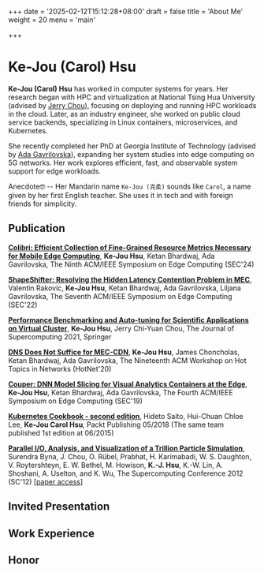 +++
date = '2025-02-12T15:12:28+08:00'
draft = false
title = 'About Me'
weight = 20
menu = 'main'

+++

# Ke-Jou (Carol) Hsu

**Ke-Jou (Carol) Hsu** has worked in computer systems for years. 
Her research began with HPC and virtualization at National Tsing Hua University (advised by [Jerry Chou](https://lsalab.cs.nthu.edu.tw/member/advisor)), 
focusing on deploying and running HPC workloads in the cloud. 
Later, as an industry engineer, she worked on public cloud service backends, 
specializing in Linux containers, microservices, and Kubernetes.

She recently completed her PhD at Georgia Institute of Technology (advised by [Ada Gavrilovska](https://sites.cc.gatech.edu/home/ada/)), 
expanding her system studies into edge computing on 5G networks. 
Her work explores efficient, fast, and observable system support for edge workloads.

Anecdote🤓 -- Her Mandarin name ```Ke-Jou (克柔)``` sounds like ```Carol```, 
a name given by her first English teacher. She uses it in tech and with foreign friends for simplicity.


## Publication

[**Colibri: Efficient Collection of Fine-Grained Resource Metrics Necessary for Mobile Edge Computing**](https://doi.org/10.1109/SEC62691.2024.00011), **Ke-Jou Hsu**, Ketan Bhardwaj, Ada Gavrilovska, The Ninth ACM/IEEE Symposium on Edge Computing (SEC'24)

[**ShapeShifter: Resolving the Hidden Latency Contention Problem in MEC**](https://doi.org/10.1109/SEC54971.2022.00026), 
Valentin Rakovic, **Ke-Jou Hsu**, Ketan Bhardwaj, Ada Gavrilovska, Liljana Gavrilovska,
The Seventh ACM/IEEE Symposium on Edge Computing (SEC'22)

[**Performance Benchmarking and Auto-tuning for Scientific Applications on Virtual Cluster**](https://doi.org/10.1007/s11227-021-04103-w),
**Ke-Jou Hsu**, Jerry Chi-Yuan Chou,
The Journal of Supercomputing 2021, Springer

[**DNS Does Not Suffice for MEC-CDN**](https://dl.acm.org/doi/10.1145/3422604.3425931),
**Ke-Jou Hsu**, James Choncholas, Ketan Bhardwaj, Ada Gavrilovska,
The Nineteenth ACM Workshop on Hot Topics in Networks (HotNet'20)

[**Couper: DNN Model Slicing for Visual Analytics Containers at the Edge**](https://dl.acm.org/doi/10.1145/3318216.3363309),
**Ke-Jou Hsu**, Ketan Bhardwaj, Ada Gavrilovska,
The Fourth ACM/IEEE Symposium on Edge Computing (SEC'19)

[**Kubernetes Cookbook - second edition**](https://www.packtpub.com/en-us/product/kubernetes-cookbook-9781788836876),
Hideto Saito, Hui-Chuan Chloe Lee, **Ke-Jou Carol Hsu**,
Packt Publishing 05/2018 (The same team published 1st edition at 06/2015)

[**Parallel I/O, Analysis, and Visualization of a Trillion Particle Simulation**](https://doi.org/10.1109/SC.2012.92),
Surendra Byna, J. Chou, O. Rübel, Prabhat, H. Karimabadi, W. S. Daughton, V. Roytershteyn, E. W. Bethel,
M. Howison, **K.-J. Hsu**, K.-W. Lin, A. Shoshani, A. Uselton, and K. Wu,
The Supercomputing Conference 2012 (SC'12)
[[paper access](https://sdm.lbl.gov/~sbyna/research/papers/vpic.pdf)]


## Invited Presentation
## Work Experience
## Honor
